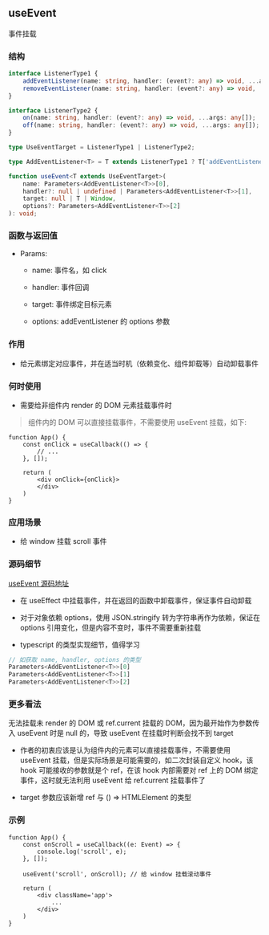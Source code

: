 ## useEvent

事件挂载

### 结构

```ts
interface ListenerType1 {
    addEventListener(name: string, handler: (event?: any) => void, ...args: any[]);
    removeEventListener(name: string, handler: (event?: any) => void, ...args: any[]);
}

interface ListenerType2 {
    on(name: string, handler: (event?: any) => void, ...args: any[]);
    off(name: string, handler: (event?: any) => void, ...args: any[]);
}

type UseEventTarget = ListenerType1 | ListenerType2;

type AddEventListener<T> = T extends ListenerType1 ? T['addEventListener'] : T extends ListenerType2 ? T['on'] : never;

function useEvent<T extends UseEventTarget>(
    name: Parameters<AddEventListener<T>>[0],
    handler?: null | undefined | Parameters<AddEventListener<T>>[1],
    target: null | T | Window,
    options?: Parameters<AddEventListener<T>>[2]
): void;
```

### 函数与返回值

- Params:

    - name: 事件名，如 click

    - handler: 事件回调

    - target: 事件绑定目标元素

    - options: addEventListener 的 options 参数

### 作用

- 给元素绑定对应事件，并在适当时机（依赖变化、组件卸载等）自动卸载事件

### 何时使用

- 需要给非组件内 render 的 DOM 元素挂载事件时

> 组件内的 DOM 可以直接挂载事件，不需要使用 useEvent 挂载，如下:

```tsx
function App() {
    const onClick = useCallback(() => {
        // ...
    }, []);

    return (
        <div onClick={onClick}>
        </div>
    )
}
```

### 应用场景

- 给 window 挂载 scroll 事件

### 源码细节

[useEvent 源码地址](https://github.com/streamich/react-use/blob/master/src/useEvent.ts)

- 在 useEffect 中挂载事件，并在返回的函数中卸载事件，保证事件自动卸载

- 对于对象依赖 options，使用 JSON.stringify 转为字符串再作为依赖，保证在 options 引用变化，但是内容不变时，事件不需要重新挂载

- typescript 的类型实现细节，值得学习

```ts
// 如获取 name, handler, options 的类型
Parameters<AddEventListener<T>>[0]
Parameters<AddEventListener<T>>[1]
Parameters<AddEventListener<T>>[2]
```

### 更多看法

无法挂载未 render 的 DOM 或 ref.current 挂载的 DOM，因为最开始作为参数传入 useEvent 时是 null 的，导致 useEvent 在挂载时判断会找不到 target

- 作者的初衷应该是认为组件内的元素可以直接挂载事件，不需要使用 useEvent 挂载，但是实际场景是可能需要的，如二次封装自定义 hook，该 hook 可能接收的参数就是个 ref，在该 hook 内部需要对 ref 上的 DOM 绑定事件，这时就无法利用 useEvent 给 ref.current 挂载事件了

- target 参数应该新增 ref 与 () => HTMLElement 的类型

### 示例

```tsx
function App() {
    const onScroll = useCallback((e: Event) => {
        console.log('scroll', e);
    }, []);

    useEvent('scroll', onScroll); // 给 window 挂载滚动事件

    return (
        <div className='app'>
            ...
        </div>
    )
}
```
